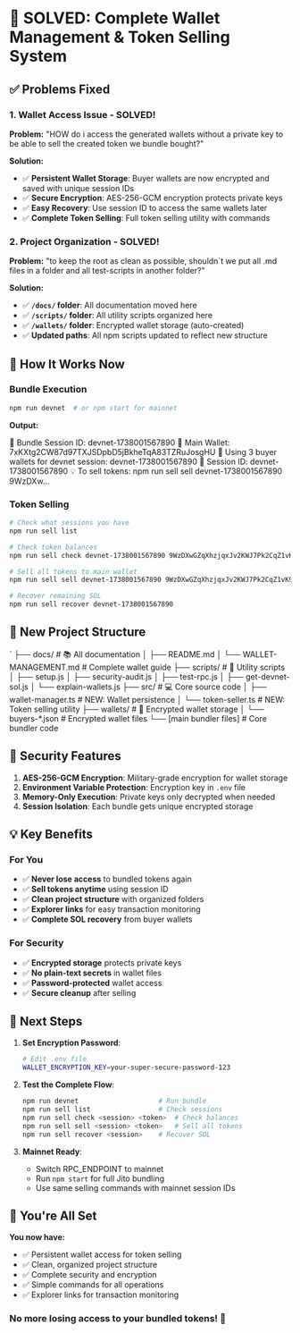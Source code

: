 # 🎉 SOLVED: Complete Wallet Management & Token Selling System

## ✅ Problems Fixed

### 1. **Wallet Access Issue - SOLVED!**

**Problem:** "HOW do i access the generated wallets without a private key to be able to sell the created token we bundle bought?"

**Solution:**

- ✅ **Persistent Wallet Storage**: Buyer wallets are now encrypted and saved with unique session IDs
- ✅ **Secure Encryption**: AES-256-GCM encryption protects private keys
- ✅ **Easy Recovery**: Use session ID to access the same wallets later
- ✅ **Complete Token Selling**: Full token selling utility with commands

### 2. **Project Organization - SOLVED!**

**Problem:** "to keep the root as clean as possible, shouldn`t we put all .md files in a folder and all test-scripts in another folder?"

**Solution:**

- ✅ **`/docs/` folder**: All documentation moved here
- ✅ **`/scripts/` folder**: All utility scripts organized here
- ✅ **`/wallets/` folder**: Encrypted wallet storage (auto-created)
- ✅ **Updated paths**: All npm scripts updated to reflect new structure

## 🚀 How It Works Now

### Bundle Execution

```bash
npm run devnet  # or npm start for mainnet
```

**Output:**

🎯 Bundle Session ID: devnet-1738001567890
💼 Main Wallet: 7xKXtg2CW87d97TXJSDpbD5jBkheTqA83TZRuJosgHU
👥 Using 3 buyer wallets for devnet session: devnet-1738001567890
📝 Session ID: devnet-1738001567890
💡 To sell tokens: npm run sell sell devnet-1738001567890 9WzDXw...

### Token Selling

```bash
# Check what sessions you have
npm run sell list

# Check token balances
npm run sell check devnet-1738001567890 9WzDXwGZqXhzjqxJv2KWJ7Pk2CqZ1vK9A7x8s4FHRqm

# Sell all tokens to main wallet
npm run sell sell devnet-1738001567890 9WzDXwGZqXhzjqxJv2KWJ7Pk2CqZ1vK9A7x8s4FHRqm

# Recover remaining SOL
npm run sell recover devnet-1738001567890
```

## 🔧 New Project Structure

`
├── docs/                     # 📚 All documentation
│   ├── README.md
│   └── WALLET-MANAGEMENT.md  # Complete wallet guide
├── scripts/                  # 🔧 Utility scripts
│   ├── setup.js
│   ├── security-audit.js
│   ├── test-rpc.js
│   ├── get-devnet-sol.js
│   └── explain-wallets.js
├── src/                      # 💻 Core source code
│   ├── wallet-manager.ts     # NEW: Wallet persistence
│   └── token-seller.ts       # NEW: Token selling utility
├── wallets/                  # 🔐 Encrypted wallet storage
│   └── buyers-*.json         # Encrypted wallet files
└── [main bundler files]      # Core bundler code

## 🔐 Security Features

1. **AES-256-GCM Encryption**: Military-grade encryption for wallet storage
2. **Environment Variable Protection**: Encryption key in `.env` file
3. **Memory-Only Execution**: Private keys only decrypted when needed
4. **Session Isolation**: Each bundle gets unique encrypted storage

## 💡 Key Benefits

### For You

- ✅ **Never lose access** to bundled tokens again
- ✅ **Sell tokens anytime** using session ID
- ✅ **Clean project structure** with organized folders
- ✅ **Explorer links** for easy transaction monitoring
- ✅ **Complete SOL recovery** from buyer wallets

### For Security

- ✅ **Encrypted storage** protects private keys
- ✅ **No plain-text secrets** in wallet files
- ✅ **Password-protected** wallet access
- ✅ **Secure cleanup** after selling

## 🎯 Next Steps

1. **Set Encryption Password**:

   ```bash
   # Edit .env file
   WALLET_ENCRYPTION_KEY=your-super-secure-password-123
   ```

2. **Test the Complete Flow**:

   ```bash
   npm run devnet                    # Run bundle
   npm run sell list                 # Check sessions
   npm run sell check <session> <token>  # Check balances
   npm run sell sell <session> <token>   # Sell all tokens
   npm run sell recover <session>    # Recover SOL
   ```

3. **Mainnet Ready**:
   - Switch RPC_ENDPOINT to mainnet
   - Run `npm start` for full Jito bundling
   - Use same selling commands with mainnet session IDs

## 🎉 You're All Set

**You now have:**

- ✅ Persistent wallet access for token selling
- ✅ Clean, organized project structure  
- ✅ Complete security and encryption
- ✅ Simple commands for all operations
- ✅ Explorer links for transaction monitoring

### No more losing access to your bundled tokens! 🚀
